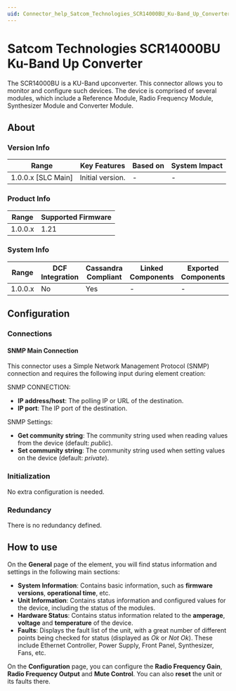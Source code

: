 ```yaml
---
uid: Connector_help_Satcom_Technologies_SCR14000BU_Ku-Band_Up_Converter
---
```


# Satcom Technologies SCR14000BU Ku-Band Up Converter

The SCR14000BU is a KU-Band upconverter. This connector allows you to monitor and configure such devices. The device is comprised of several modules, which include a Reference Module, Radio Frequency Module, Synthesizer Module and Converter Module.

## About

### Version Info

| Range                | Key Features     | Based on     | System Impact     |
|----------------------|------------------|--------------|-------------------|
| 1.0.0.x \[SLC Main\] | Initial version. | \-           | \-                |

### Product Info

| Range     | Supported Firmware     |
|-----------|------------------------|
| 1.0.0.x   | 1.21                   |

### System Info

| Range     | DCF Integration     | Cassandra Compliant     | Linked Components     | Exported Components     |
|-----------|---------------------|-------------------------|-----------------------|-------------------------|
| 1.0.0.x   | No                  | Yes                     | \-                    | \-                      |

## Configuration

### Connections

#### SNMP Main Connection

This connector uses a Simple Network Management Protocol (SNMP) connection and requires the following input during element creation:

SNMP CONNECTION:

- **IP address/host**: The polling IP or URL of the destination.
- **IP port**: The IP port of the destination.

SNMP Settings:

- **Get community string**: The community string used when reading values from the device (default: *public*).
- **Set community string**: The community string used when setting values on the device (default: *private*).

### Initialization

No extra configuration is needed.

### Redundancy

There is no redundancy defined.

## How to use

On the **General** page of the element, you will find status information and settings in the following main sections:

- **System Information**: Contains basic information, such as **firmware versions**, **operational time**, etc.
- **Unit Information**: Contains status information and configured values for the device, including the status of the modules.
- **Hardware Status**: Contains status information related to the **amperage**, **voltage** and **temperature** of the device.
- **Faults**: Displays the fault list of the unit, with a great number of different points being checked for status (displayed as *Ok* or *Not Ok*). These include Ethernet Controller, Power Supply, Front Panel, Synthesizer, Fans, etc.

On the **Configuration** page, you can configure the **Radio Frequency Gain**, **Radio Frequency Output** and **Mute Control**. You can also **reset** the unit or its faults there.
